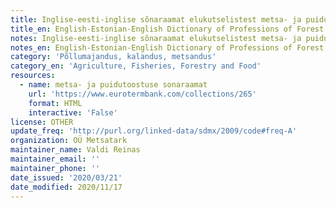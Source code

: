 ```yaml
---
title: Inglise-eesti-inglise sõnaraamat elukutselistest metsa- ja puidutööstustest
title_en: English-Estonian-English Dictionary of Professions of Forest and Wood
notes: Inglise-eesti-inglise sõnaraamat elukutselistest metsa- ja puidutööstustest
notes_en: English-Estonian-English Dictionary of Professions of Forest and Wood
category: 'Põllumajandus, kalandus, metsandus'
category_en: 'Agriculture, Fisheries, Forestry and Food'
resources:
  - name: metsa- ja puidutoostuse sonaraamat
    url: 'https://www.eurotermbank.com/collections/265'
    format: HTML
    interactive: 'False'
license: OTHER
update_freq: 'http://purl.org/linked-data/sdmx/2009/code#freq-A'
organization: OÜ Metsatark
maintainer_name: Valdi Reinas
maintainer_email: ''
maintainer_phone: ''
date_issued: '2020/03/21'
date_modified: 2020/11/17
---
```


